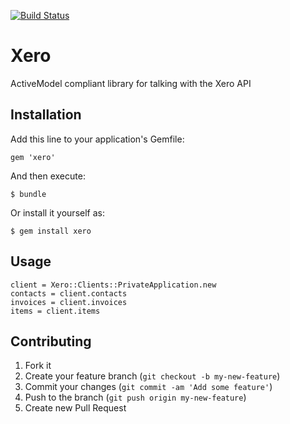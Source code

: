 [![Build
Status](https://travis-ci.org/mattbeedle/xero.svg?branch=master)](https://travis-ci.org/mattbeedle/xero)

# Xero

ActiveModel compliant library for talking with the Xero API

## Installation

Add this line to your application's Gemfile:

    gem 'xero'

And then execute:

    $ bundle

Or install it yourself as:

    $ gem install xero

## Usage

    client = Xero::Clients::PrivateApplication.new
    contacts = client.contacts
    invoices = client.invoices
    items = client.items

## Contributing

1. Fork it
2. Create your feature branch (`git checkout -b my-new-feature`)
3. Commit your changes (`git commit -am 'Add some feature'`)
4. Push to the branch (`git push origin my-new-feature`)
5. Create new Pull Request
